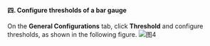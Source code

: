 #### 四. Configure thresholds of a bar gauge

On the **General Configurations** tab, click **Threshold** and configure thresholds, as shown in the following figure.
![图4](/img/src/visulization/calculate/calculate4.png)
